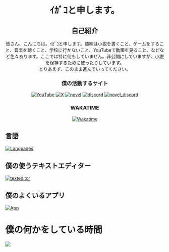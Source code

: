 <h1 align="center">ｲｶﾞｺと申します。</h1>
<div align="center">
  
  ## 自己紹介
  皆さん、こんにちは。ｲｶﾞｺと申します。趣味は小説を書くこと、ゲームをすること、音楽を聴くこと、学校に行かないこと、YouTubeで動画を見ること、などなど色々あります。ここでは特に何もしていません。非公開にしていますが、小説を保存するために使ったりしています。
  <br />とりあえず、このまま進んでいってください。
</div>

<div align="center">
  <h3>僕の活動するサイト</h3>
  
  [![YouTube](https://img.shields.io/badge/YouTube-ffffff?style=for-the-badge&logo=youtube&logoColor=red)](https://youtube.com/@igakojp_tri-u)
  [![X](https://img.shields.io/badge/X(Twitter)-ffffff?style=for-the-badge&logo=x&logoColor=black)](https://x.com/igakojp)
  [![novel](https://img.shields.io/badge/%E5%B0%8F%E8%AA%AC-%E3%82%AB%E3%82%AF%E3%83%A8%E3%83%A0-2792ca?style=for-the-badge)](https://kakuyomu.jp/users/igakojp)
  [![discord](https://img.shields.io/badge/トライユー-Discord-628af9?style=for-the-badge&logo=discord&logoColor=white)](https://discord.gg/UtvHAdH28g/)
  [![novel_discord](https://img.shields.io/badge/小説-Discord-628af9?style=for-the-badge&logo=discord&logoColor=white)](https://discord.gg/74NK7ZugYT/)
  
  <h3>WAKATIME</h3>
  
  [![Wakatime](https://wakatime.com/badge/user/4574977e-50bb-4df7-803b-fe5b31eab6dd.svg?style=for-the-badge)](https://wakatime.com/@4574977e-50bb-4df7-803b-fe5b31eab6dd)
  
</div>

## 言語

[![Languages](https://skillicons.dev/icons?i=javascript,html,css,python)](https://skillicons.dev)

## 僕の使うテキストエディター

[![texteditor](https://skillicons.dev/icons?i=vscode,sublime)](https://skillicons.dev)

## 僕のよくいるアプリ

[![App](https://skillicons.dev/icons?i=discord,github,vscode)](https://skillicons.dev)

<!--## My coding stats

  <a href="https://wakatime.com/@taroj1205#gh-dark-mode-only"><img src="https://wakatime.com/share/@taroj1205/73a679e9-c642-449d-a70c-f4dff787c8f6.svg" align="top" /></a>
<a href="https://wakatime.com/@taroj1205#gh-light-mode-only"><img src="https://wakatime.com/share/@taroj1205/6355258e-a040-45d3-a69e-17b70a94af18.svg" align="top" /></a>
-->
# 僕の何かをしている時間
<a href="https://wakatime.com/@igakojp"><img src="https://wakatime.com/share/@igakojp/e42f38d1-9e8c-48b5-8f21-b0520f6ad03e.svg" align="top" /></a>

<!---<img src="https://wakatime.com/insights/animated/days.gif" />
-->

